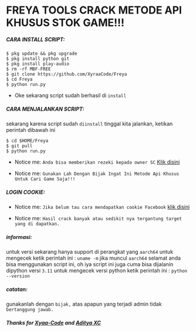 # FREYA TOOLS CRACK METODE API KHUSUS STOK GAME!!!

<h5 align="left">CARA INSTALL SCRIPT:</h5>


    $ pkg update && pkg upgrade
    $ pkg install python git
    $ pkg install play-audio
    $ rm -rf MBF-FREE
    $ git clone https://github.com/XyraaCode/Freya
    $ cd Freya
    $ python run.py

- Oke sekarang script sudah berhasil di ```install```

<h5 align="left">CARA MENJALANKAN SCRIPT:</h5>

sekarang karena script sudah ```diinstall``` tinggal kita jalankan, ketikan perintah dibawah ini


    $ cd $HOME/Freya
    $ git pull
    $ python run.py


- Notice me: ```Anda bisa memberikan rezeki kepada owner SC``` <a href="https://wa.me/+6281221523195">Klik disini</a>

- Notice me: ```Gunakan Lah Dengan Bijak Ingat Ini Metode Api Khusus Untuk Cari Game Saja!!!```

<h5 align="left">LOGIN COOKIE:</h5>

- Notice me: ```Jika belum tau cara mendapatkan cookie Facebook``` <a href="https://youtu.be/VrGZdY5L19k">klik disini</a>

- Notice me: ```Hasil crack banyak atau sedikit nya tergantung target yang di dapatkan.```

<h5 align="left">informasi:</h5>

untuk versi sekarang hanya support di perangkat yang ```aarch64``` untuk mengecek ketik perintah ini : ```uname -m``` jika muncul ```aarch64``` selamat anda bisa menggunakan script ini, oh iya script ini juga cuma bisa dijalanin dipython versi ```3.11``` untuk mengecek versi python ketik perintah ini : ```python --version```

<h5 align="left">catatan:</h5>

gunakanlah dengan ```bijak,``` atas apapun yang terjadi admin tidak ```bertanggung jawab.```

<h5 align="left">Thanks for <a href="https://github.com/Xyaa-Code">Xyaa-Code</a> and <a href="https://github.com/AdtyaXC">Aditya XC</a></h5>
